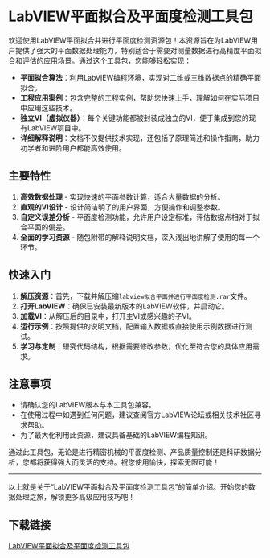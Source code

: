 # LabVIEW平面拟合及平面度检测工具包

欢迎使用LabVIEW平面拟合并进行平面度检测资源包！本资源旨在为LabVIEW用户提供了强大的平面数据处理能力，特别适合于需要对测量数据进行高精度平面拟合和评估的应用场景。通过这个工具包，您能够轻松实现：

- **平面拟合算法**：利用LabVIEW编程环境，实现对二维或三维数据点的精确平面拟合。
- **工程应用案例**：包含完整的工程实例，帮助您快速上手，理解如何在实际项目中应用这些技术。
- **独立VI（虚拟仪器）**：每个关键功能都被封装成独立的VI，便于集成到您的现有LabVIEW项目中。
- **详细解释说明**：文档不仅提供技术实现，还包括了原理简述和操作指南，助力初学者和进阶用户都能高效使用。

## 主要特性

1. **高效数据处理** - 实现快速的平面参数计算，适合大量数据的分析。
2. **直观的VI设计** - 设计简洁明了的用户界面，方便操作和调整参数。
3. **自定义误差分析** - 平面度检测功能，允许用户设定标准，评估数据点相对于拟合平面的偏差。
4. **全面的学习资源** - 随包附带的解释说明文档，深入浅出地讲解了使用的每一个环节。

## 快速入门

1. **解压资源**：首先，下载并解压缩`labview拟合平面并进行平面度检测.rar`文件。
2. **打开LabVIEW**：确保已安装最新版本的LabVIEW软件，并启动它。
3. **加载VI**：从解压后的目录中，打开主VI或感兴趣的子VI。
4. **运行示例**：按照提供的说明文档，配置输入数据或直接使用示例数据进行测试。
5. **学习与定制**：研究代码结构，根据需要修改参数，优化至符合您的具体应用需求。

## 注意事项

- 请确认您的LabVIEW版本与本工具包兼容。
- 在使用过程中如遇到任何问题，建议查阅官方LabVIEW论坛或相关技术社区寻求帮助。
- 为了最大化利用此资源，建议具备基础的LabVIEW编程知识。

通过此工具包，无论是进行精密机械的平面度检测、产品质量控制还是科研数据分析，您都将获得强大而灵活的支持。祝您使用愉快，探索无限可能！

---

以上就是关于“LabVIEW平面拟合及平面度检测工具包”的简单介绍。开始您的数据处理之旅，解锁更多高级应用技巧吧！

## 下载链接

[LabVIEW平面拟合及平面度检测工具包](https://pan.quark.cn/s/8468eacd5ae1)